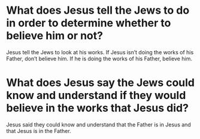 # What does Jesus tell the Jews to do in order to determine whether to believe him or not?

Jesus tell the Jews to look at his works. If Jesus isn’t doing the works of his Father, don’t believe him. If he is doing the works of his Father, believe him.

# What does Jesus say the Jews could know and understand if they would believe in the works that Jesus did?

Jesus said they could know and understand that the Father is in Jesus and that Jesus is in the Father.

